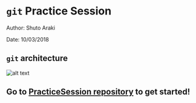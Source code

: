 # `git` Practice Session
Author: Shuto Araki

Date: 10/03/2018

## `git` architecture

![alt text](https://github.com/ShutoAraki/DPUDS_Projects/blob/master/git_basics/images/Git-Architechture-Git-Tutorial-Edureka-2.png)

## Go to [PracticeSession repository](https://github.com/ShutoAraki/PracticeSession) to get started!
